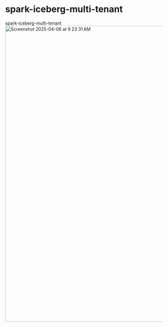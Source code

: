 # spark-iceberg-multi-tenant
spark-iceberg-multi-tenant
<img width="944" alt="Screenshot 2025-04-06 at 9 23 31 AM" src="https://github.com/user-attachments/assets/f6acb16e-5839-4b86-8b1b-9311b4160dfd" />
